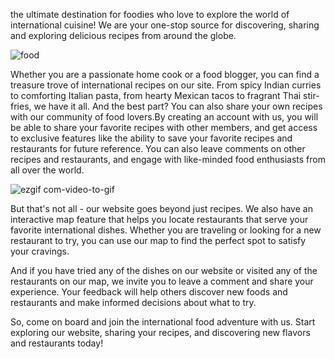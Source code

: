 the ultimate destination for foodies who love to explore the world of international cuisine! We are your one-stop source for discovering, sharing and exploring delicious recipes from around the globe.



![food](https://user-images.githubusercontent.com/102544573/220633186-a7361140-8474-4ef3-94a5-e3c263042d0c.gif)









Whether you are a passionate home cook or a food blogger, you can find a treasure trove of international recipes on our site. From spicy Indian curries to comforting Italian pasta, from hearty Mexican tacos to fragrant Thai stir-fries, we have it all. And the best part? You can also share your own recipes with our community of food lovers.By creating an account with us, you will be able to share your favorite recipes with other members, and get access to exclusive features like the ability to save your favorite recipes and restaurants for future reference. You can also leave comments on other recipes and restaurants, and engage with like-minded food enthusiasts from all over the world.

![ezgif com-video-to-gif](https://user-images.githubusercontent.com/102544573/220635583-ef243901-a096-4b98-823e-c3762623e2f6.gif)




But that's not all - our website goes beyond just recipes. We also have an interactive map feature that helps you locate restaurants that serve your favorite international dishes. Whether you are traveling or looking for a new restaurant to try, you can use our map to find the perfect spot to satisfy your cravings.

And if you have tried any of the dishes on our website or visited any of the restaurants on our map, we invite you to leave a comment and share your experience. Your feedback will help others discover new foods and restaurants and make informed decisions about what to try.

So, come on board and join the international food adventure with us. Start exploring our website, sharing your recipes, and discovering new flavors and restaurants today!
